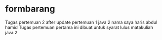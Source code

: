 # formbarang
Tugas pertemuan 2 after update pertemuan 1 java 2
   nama saya haris abdul hamid
   Tugas pertemuan pertama ini dibuat untuk syarat lulus matakuliah java 2
